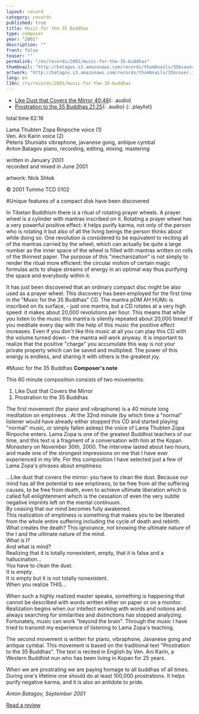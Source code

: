 ```yaml
---
layout: record
category: records
published: true
title: Music for the 35 Buddhas
type: composer
year: "2001"
description: ""
front: false
teaser: ""
permalink: "/en/records/2001/music-for-the-35-buddhas"
thumbnail: "http://batagov.s3.amazonaws.com/records/thumbnails/35bcover.jpg"
artwork: "http://batagov.s3.amazonaws.com/records/thumbnails/35bcover.jpg"
lang: en
l10n: /ru/records/2001/music-for-the-35-buddhas
---
```


- [Like Dust that Covers the Mirror 40:46](http://batagov.s3.amazonaws.com/records/sounds/dust.mp3){: .audio}
- [Prostration to the 35 Buddhas 21:25](http://batagov.s3.amazonaws.com/records/sounds/prostration.mp3){: .audio}
{: .playlist}

total time 62:16   

Lama Thubten Zopa Rinpoche voice (1)  
Ven. Ani Karin voice (2)  
Peteris Shuniatis vibraphone, javanese gong, antique cymbal  
Anton Batagov piano, recording, editing, mixing, mastering  

written in January 2001  
recorded and mixed in June 2001  

artwork: Nick Shtok   

© 2001 Tummo TCD 0102  

#Unique features of a compact disk have been discovered

In Tibetan Buddhism there is a ritual of rotating prayer wheels. A prayer wheel is a cylinder with mantras inscribed on it. Rotating a prayer wheel has a very powerful positive effect: it helps purify karma, not only of the person who is rotating it but also of all the living beings the person thinks about while doing so. One revolution is considered to be equivalent to reciting all of the mantras carried by the wheel, which can actually be quite a large number as the inner space of the wheel is filled with mantras written on rolls of the thinnest paper. The purpose of this "mechanization" is not simply to render the ritual more efficient: the circular motion of certain magic formulas acts to shape streams of energy in an optimal way thus purifying the space and everybody within it.

It has just been discovered that an ordinary compact disc might be also used as a prayer wheel. This discovery has been employed for the first time in the "Music for the 35 Buddhas" CD. The mantra рOM AH HUMс is inscribed on its surface, - just one mantra, but a CD rotates at a very high speed: it makes about 20,000 revolutions per hour. This means that while you listen to the music this mantra is silently repeated about 20,000 times! If you meditate every day with the help of this music the positive effect increases. Even if you don't like this music at all you can play this CD with the volume turned down - the mantra will work anyway. It is important to realize that the positive "charge" you accumulate this way is not your private property which can be saved and multiplied. The power of this energy is endless, and sharing it with others is the greatest joy.

#Music for the 35 Buddhas
**Composer's note**

This 60 minute composition consists of two movements:

1. Like Dust that Covers the Mirror
2. Prostration to the 35 Buddhas

The first movement (for piano and vibraphone) is a 40 minute long meditation on emptiness . At the 32nd minute (by which time a "normal" listener would have already either stopped this CD and started playing "normal" music, or simply fallen asleep) the voice of Lama Thubten Zopa Rinpoche enters. Lama Zopa is one of the greatest Buddhist teachers of our time, and this text is a fragment of a conversation with him at the Kopan Monastery on November 30th, 2000. The interview lasted about two hours, and made one of the strongest impressions on me that I have ever experienced in my life. For this composition I have selected just a few of Lama Zopa's phrases about emptiness:

...Like dust that covers the mirror: you have to clean the dust. Because our mind has all the potential to see emptiness, to be free from all the suffering causes, to be free from death, even to achieve ultimate liberation which is called full enlightenment which is the cessation of even the very subtle negative imprints left on the mental continuum.  
By ceasing that our mind becomes fully awakened.  
This realization of emptiness is something that makes you to be
liberated from the whole entire suffering including the cycle of death
and rebirth.  
What creates the death? This ignorance, not knowing the ultimate nature
of the I and the ultimate nature of the mind.  
What is I?  
And what is mind?  
Realizing that it is totally nonexistent, empty, that it is false and a
hallucination...  
You have to clean the dust.  
It is empty.  
It is empty but it is not totally nonexistent.  
When you realize THIS...  

When such a highly realized master speaks, something is happening that cannot be described with words written either on paper or on a monitor. Realization begins when our intellect working with words and notions and always searching for similarities and distinctions has stopped analyzing. Fortunately, music can work "beyond the brain". Through the music I have tried to transmit my experience of listening to Lama Zopa's teaching.

The second movement is written for piano, vibraphone, Javanese gong and antique cymbal. This movement is based on the traditional text "Prostration to the 35 Buddhas". The text is recited in English by Ven. Ani Karin, a Western Buddhist nun who has been living in Kopan for 25 years.

When we are prostrating we are paying homage to all buddhas of all times. During one's lifetime one should do at least 100,000 prostrations. It helps purify negative karma, and it is also an antidote to pride.

_Anton Batagov, September 2001_

[Read a review](http://www.batagov.com/slova/35buddhas%20review.htm)